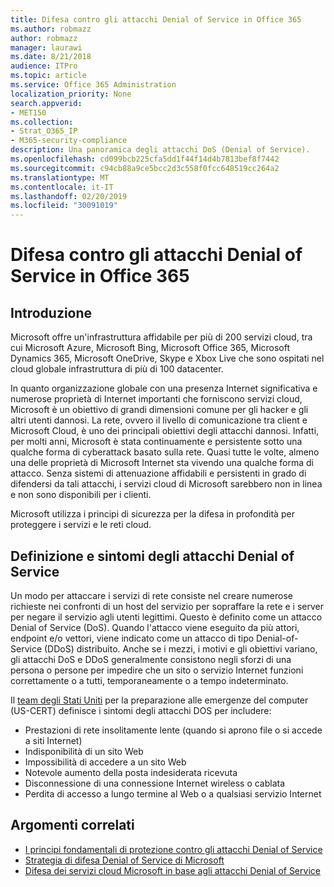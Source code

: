 ```yaml
---
title: Difesa contro gli attacchi Denial of Service in Office 365
ms.author: robmazz
author: robmazz
manager: laurawi
ms.date: 8/21/2018
audience: ITPro
ms.topic: article
ms.service: Office 365 Administration
localization_priority: None
search.appverid:
- MET150
ms.collection:
- Strat_O365_IP
- M365-security-compliance
description: Una panoramica degli attacchi DoS (Denial of Service).
ms.openlocfilehash: cd099bcb225cfa5dd1f44f14d4b7813bef8f7442
ms.sourcegitcommit: c94cb88a9ce5bcc2d3c558f0fcc648519cc264a2
ms.translationtype: MT
ms.contentlocale: it-IT
ms.lasthandoff: 02/20/2019
ms.locfileid: "30091019"
---
```

# <a name="defending-against-denial-of-service-attacks-in-office-365"></a>Difesa contro gli attacchi Denial of Service in Office 365

## <a name="introduction"></a>Introduzione
Microsoft offre un'infrastruttura affidabile per più di 200 servizi cloud, tra cui Microsoft Azure, Microsoft Bing, Microsoft Office 365, Microsoft Dynamics 365, Microsoft OneDrive, Skype e Xbox Live che sono ospitati nel cloud globale infrastruttura di più di 100 datacenter.

In quanto organizzazione globale con una presenza Internet significativa e numerose proprietà di Internet importanti che forniscono servizi cloud, Microsoft è un obiettivo di grandi dimensioni comune per gli hacker e gli altri utenti dannosi. La rete, ovvero il livello di comunicazione tra client e Microsoft Cloud, è uno dei principali obiettivi degli attacchi dannosi. Infatti, per molti anni, Microsoft è stata continuamente e persistente sotto una qualche forma di cyberattack basato sulla rete. Quasi tutte le volte, almeno una delle proprietà di Microsoft Internet sta vivendo una qualche forma di attacco. Senza sistemi di attenuazione affidabili e persistenti in grado di difendersi da tali attacchi, i servizi cloud di Microsoft sarebbero non in linea e non sono disponibili per i clienti.

Microsoft utilizza i principi di sicurezza per la difesa in profondità per proteggere i servizi e le reti cloud. 

## <a name="definition-and-symptoms-of-denial-of-service-attacks"></a>Definizione e sintomi degli attacchi Denial of Service
Un modo per attaccare i servizi di rete consiste nel creare numerose richieste nei confronti di un host del servizio per sopraffare la rete e i server per negare il servizio agli utenti legittimi. Questo è definito come un attacco Denial of Service (DoS). Quando l'attacco viene eseguito da più attori, endpoint e/o vettori, viene indicato come un attacco di tipo Denial-of-Service (DDoS) distribuito. Anche se i mezzi, i motivi e gli obiettivi variano, gli attacchi DoS e DDoS generalmente consistono negli sforzi di una persona o persone per impedire che un sito o servizio Internet funzioni correttamente o a tutti, temporaneamente o a tempo indeterminato.

Il [team degli Stati Uniti](https://www.us-cert.gov/) per la preparazione alle emergenze del computer (US-CERT) definisce i sintomi degli attacchi DOS per includere:
- Prestazioni di rete insolitamente lente (quando si aprono file o si accede a siti Internet)
- Indisponibilità di un sito Web
- Impossibilità di accedere a un sito Web
- Notevole aumento della posta indesiderata ricevuta
- Disconnessione di una connessione Internet wireless o cablata
- Perdita di accesso a lungo termine al Web o a qualsiasi servizio Internet

## <a name="related-topics"></a>Argomenti correlati
- [I principi fondamentali di protezione contro gli attacchi Denial of Service](office-365-core-principles-of-defense-against-dos-attacks.md)
- [Strategia di difesa Denial of Service di Microsoft](office-365-microsoft-dos-defense-strategy.md)
- [Difesa dei servizi cloud Microsoft in base agli attacchi Denial of Service](office-365-defending-cloud-services-against-dos-attacks.md)
